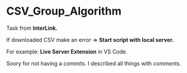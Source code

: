 # CSV_Group_Algorithm
Task from **InterLink.**

If downloaded CSV make an error => **Start script with local server.**

For example: **Live Server Extension** in VS Code.

Soory for not having a *commits*. I described all things with *comments*.
